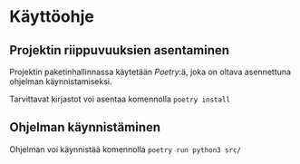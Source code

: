 # Käyttöohje

## Projektin riippuvuuksien asentaminen

Projektin paketinhallinnassa käytetään _Poetry_:ä, joka on oltava asennettuna ohjelman käynnistamiseksi.

Tarvittavat kirjastot voi asentaa komennolla `poetry install`

## Ohjelman käynnistäminen

Ohjelman voi käynnistää komennolla `poetry run python3 src/`